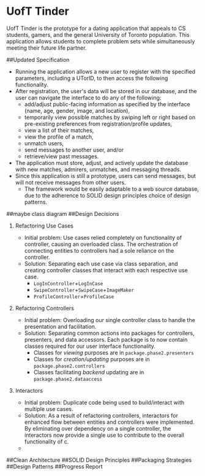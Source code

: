 UofT Tinder
===========

UofT Tinder is the prototype for a dating application that appeals to CS students, gamers, 
and the general University of Toronto population. This application allows students to complete
problem sets while simultaneously meeting their future life partner.

##Updated Specification
* Running the application allows a new user to register with the specified parameters, including a UTorID, to then 
access the following functionality.
* After registration, the user's data will be stored in our database, and the user can navigate the interface to do 
any of the following:
    * add/adjust public-facing information as specified by the interface (name, age, gender, image, and location),
    * temporarily view possible matches by swiping left or right based on pre-existing preferences from
      registration/profile updates,
    * view a list of their matches,
    * view the profile of a match,
    * unmatch users,
    * send messages to another user, and/or
    * retrieve/view past messages.
* The application must store, adjust, and actively update the database with new matches, admirers, unmatches,
  and messaging threads. 
* Since this application is still a prototype, users can send messages, but will not receive
messages from other users.
  * The framework would be easily adaptable to a web source database, due to the adherence to SOLID 
  design principles choice of design patterns.
  
##maybe class diagram
##Design Decisions
1. Refactoring Use Cases
   + Initial problem: Use cases relied completely on functionality of controller, causing an overloaded class.
   The orchestration of connecting entities to controllers had a sole reliance on
   the controller.
   + Solution: Separating each use case via class separation, and creating controller classes that interact 
   with each respective use case.
     + `LogInController`+`LogInCase`
     + `SwipeController`+`SwipeCase`+`ImageMaker`
     + `ProfileController`+`ProfileCase`
     

2. Refactoring Controllers
    + Initial problem: Overloading our single controller class to handle the presentation and facilitation.
    + Solution: Separating common actions into packages for controllers, presenters, and data accessors. Each package
   is to now contain classes required for our user interface functionality.
      + Classes for _viewing_ purposes are in `package.phase2.presenters`
      + Classes for _creation/updating_ purposes are in `package.phase2.controllers`
      + Classes facilitating _backend_ updating are in `package.phase2.dataaccess`
      

3. Interactors
    + Initial problem: Duplicate code being used to build/interact with multiple use cases.
    + Solution: As a result of refactoring controllers, interactors for enhanced flow between entities
   and controllers were implemented. By eliminating over dependency on a single controller, the interactors now provide 
   a single use to contribute to the overall functionality of c.
    + 
##Clean Architecture
##SOLID Design Principles
##Packaging Strategies
##Design Patterns
##Progress Report
